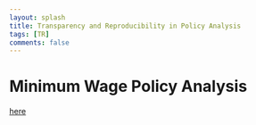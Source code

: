 ```yaml
---
layout: splash
title: Transparency and Reproducibility in Policy Analysis
tags: [TR]
comments: false
---
```


Minimum Wage Policy Analysis
============
[here](https://rpubs.com/fhoces/dd_cbo_test1)


